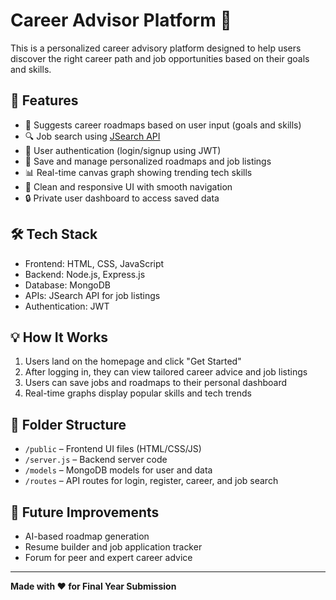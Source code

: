 # Career Advisor Platform 🎯

This is a personalized career advisory platform designed to help users discover the right career path and job opportunities based on their goals and skills.

## 🌟 Features
- 🚀 Suggests career roadmaps based on user input (goals and skills)
- 🔍 Job search using [JSearch API](https://rapidapi.com/letscrape-6bRBa3QguO5/api/jsearch/)
- 📝 User authentication (login/signup using JWT)
- 💾 Save and manage personalized roadmaps and job listings
- 📊 Real-time canvas graph showing trending tech skills
- 🎨 Clean and responsive UI with smooth navigation
- 🔒 Private user dashboard to access saved data

## 🛠 Tech Stack
- Frontend: HTML, CSS, JavaScript
- Backend: Node.js, Express.js
- Database: MongoDB
- APIs: JSearch API for job listings
- Authentication: JWT

## 💡 How It Works
1. Users land on the homepage and click "Get Started"
2. After logging in, they can view tailored career advice and job listings
3. Users can save jobs and roadmaps to their personal dashboard
4. Real-time graphs display popular skills and tech trends

## 📁 Folder Structure
- `/public` – Frontend UI files (HTML/CSS/JS)
- `/server.js` – Backend server code
- `/models` – MongoDB models for user and data
- `/routes` – API routes for login, register, career, and job search

## 📌 Future Improvements
- AI-based roadmap generation
- Resume builder and job application tracker
- Forum for peer and expert career advice

---

**Made with ❤️ for Final Year Submission**
